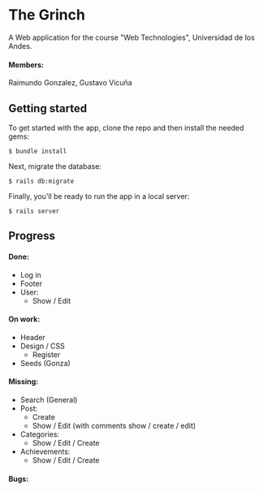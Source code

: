 # The Grinch
A Web application for the course "Web Technologies", Universidad de los Andes.
#### Members:
Raimundo Gonzalez,
Gustavo Vicuña
## Getting started

To get started with the app, clone the repo and then install the needed gems:

```
$ bundle install
```

Next, migrate the database:

```
$ rails db:migrate
```

Finally, you'll be ready to run the app in a local server:

```
$ rails server
```
## Progress
#### Done:
* Log in
* Footer
* User:
    * Show / Edit

#### On work:
* Header
* Design / CSS
    * Register
* Seeds (Gonza)

    
#### Missing:
* Search (General)
* Post:
    * Create
    * Show / Edit (with comments show / create / edit)
* Categories:
    * Show / Edit / Create
* Achievements:
    * Show / Edit / Create
#### Bugs:
